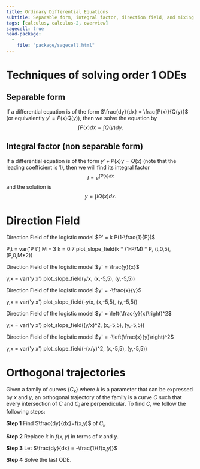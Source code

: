 ```yaml
---
title: Ordinary Differential Equations
subtitle: Separable form, integral factor, direction field, and mixing problems
tags: [calculus, calculus-2, overview]
sagecell: true
head-package:
  -
    file: "package/sagecell.html"
---
```


# Techniques of solving order 1 ODEs

## Separable form

If a differential equation is of the form $\frac{dy}{dx} = \frac{P(x)}{Q(y)}$ (or equivalently $y'=P(x)Q(y)$), then we solve the equation by 
$$\int P(x)dx = \int Q(y)dy.$$

## Integral factor (non separable form)

If a differential equation is of the form $y'+P(x)y=Q(x)$ (note that the leading coefficient is 1), then we will find its integral factor 
$$I=e^{\int P(x)dx}$$
and the solution is
$$y=\int IQ(x)dx.$$

# Direction Field

Direction Field of the logistic model $P' = k P(1-\frac{1}{P})$
<div class="compute">
P,t = var('P t')
M = 3 
k = 0.7 
plot_slope_field(k * (1-P/M) * P, (t,0,5), (P,0,M*2))
</div>


Direction Field of the logistic model $y' = \frac{y}{x}$
<div class="compute">
y,x = var('y x')
plot_slope_field(y/x, (x,-5,5), (y,-5,5))
</div>

Direction Field of the logistic model $y' = -\frac{x}{y}$

<div class="compute">
y,x = var('y x')
plot_slope_field(-y/x, (x,-5,5), (y,-5,5))
</div>

Direction Field of the logistic model $y' = \left(\frac{y}{x}\right)^2$

<div class="compute">
y,x = var('y x')
plot_slope_field((y/x)^2, (x,-5,5), (y,-5,5))
</div>

Direction Field of the logistic model $y' = -\left(\frac{x}{y}\right)^2$

<div class="compute">
y,x = var('y x')
plot_slope_field(-(x/y)^2, (x,-5,5), (y,-5,5))
</div>

# Orthogonal trajectories

Given a family of curves $\{C_k\}$ where $k$ is a parameter that can be expressed by $x$ and $y$, an orthogonal trajectory of the family is a curve $C$ such that every intersection of $C$ and $C_i$ are perpendicular. To find $C$, we follow the following steps:

**Step 1** Find $\frac{dy}{dx}=f(x,y)$ of $C_k$

**Step 2** Replace $k$ in $f(x,y)$ in terms of $x$ and $y$.

**Step 3** Let $\frac{dy}{dx} = -\frac{1}{f(x,y)}$

**Step 4** Solve the last ODE.